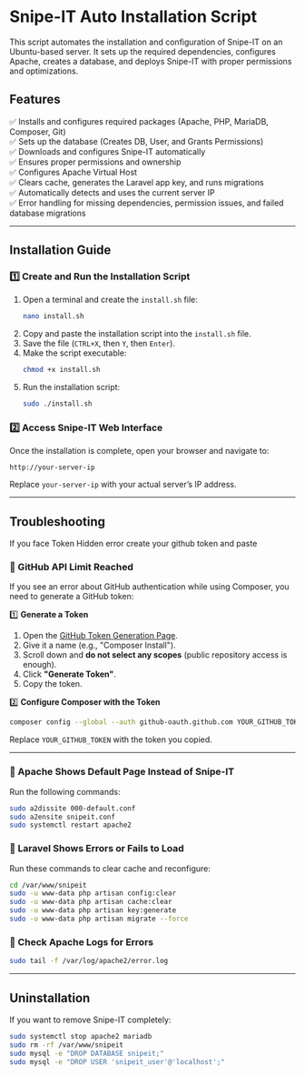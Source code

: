 # Snipe-IT Auto Installation Script

This script automates the installation and configuration of Snipe-IT on an Ubuntu-based server. It sets up the required dependencies, configures Apache, creates a database, and deploys Snipe-IT with proper permissions and optimizations.

## Features
✅ Installs and configures required packages (Apache, PHP, MariaDB, Composer, Git)  
✅ Sets up the database (Creates DB, User, and Grants Permissions)  
✅ Downloads and configures Snipe-IT automatically  
✅ Ensures proper permissions and ownership  
✅ Configures Apache Virtual Host  
✅ Clears cache, generates the Laravel app key, and runs migrations  
✅ Automatically detects and uses the current server IP  
✅ Error handling for missing dependencies, permission issues, and failed database migrations  

---

## Installation Guide

### 1️⃣ **Create and Run the Installation Script**

1. Open a terminal and create the `install.sh` file:
   ```bash
   nano install.sh
   ```
2. Copy and paste the installation script into the `install.sh` file.
3. Save the file (`CTRL+X`, then `Y`, then `Enter`).
4. Make the script executable:
   ```bash
   chmod +x install.sh
   ```
5. Run the installation script:
   ```bash
   sudo ./install.sh
   ```

### 2️⃣ **Access Snipe-IT Web Interface**
Once the installation is complete, open your browser and navigate to:
```
http://your-server-ip
```
Replace `your-server-ip` with your actual server’s IP address.

---

## Troubleshooting

If you face Token Hidden error create your github token and paste 

### 🔹 GitHub API Limit Reached
If you see an error about GitHub authentication while using Composer, you need to generate a GitHub token:

1️⃣ **Generate a Token**
1. Open the [GitHub Token Generation Page](https://github.com/settings/tokens/new).
2. Give it a name (e.g., "Composer Install").
3. Scroll down and **do not select any scopes** (public repository access is enough).
4. Click **"Generate Token"**.
5. Copy the token.

2️⃣ **Configure Composer with the Token**
```bash
composer config --global --auth github-oauth.github.com YOUR_GITHUB_TOKEN
```
Replace `YOUR_GITHUB_TOKEN` with the token you copied.

---

### 🔹 Apache Shows Default Page Instead of Snipe-IT
Run the following commands:
```bash
sudo a2dissite 000-default.conf
sudo a2ensite snipeit.conf
sudo systemctl restart apache2
```

### 🔹 Laravel Shows Errors or Fails to Load
Run these commands to clear cache and reconfigure:
```bash
cd /var/www/snipeit
sudo -u www-data php artisan config:clear
sudo -u www-data php artisan cache:clear
sudo -u www-data php artisan key:generate
sudo -u www-data php artisan migrate --force
```

### 🔹 Check Apache Logs for Errors
```bash
sudo tail -f /var/log/apache2/error.log
```

---

## Uninstallation
If you want to remove Snipe-IT completely:
```bash
sudo systemctl stop apache2 mariadb
sudo rm -rf /var/www/snipeit
sudo mysql -e "DROP DATABASE snipeit;"
sudo mysql -e "DROP USER 'snipeit_user'@'localhost';"
```


